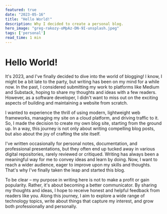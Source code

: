 ```yaml
---
featured: true
date: "2023-05-16"
title: "Hello World!"
description: Why I decided to create a personal blog.
hero_image: "greg-rakozy-oMpAz-DN-9I-unsplash.jpeg"
tags: ['personal']
read_time: 1 min
---
```


# Hello World!

It's 2023, and I've finally decided to dive into the world of blogging! I know, I might be a bit late to the party, but writing has been on my mind for a while now. In the past, I considered submitting my work to platforms like Medium and Substack, hoping to share my thoughts and ideas with a few readers. However, as a software developer, I didn't want to miss out on the exciting aspects of building and maintaining a website from scratch.

I wanted to experience the thrill of using modern, lightweight web frameworks, managing my site on a cloud platform, and driving traffic to it. So, I made the decision to create my own blog site, starting from the ground up. In a way, this journey is not only about writing compelling blog posts, but also about the joy of crafting the site itself.

I've written occasionally for personal notes, documentation, and professional presentations, but they often end up tucked away in various digital repositories, rarely reviewed or critiqued. Writing has always been a meaningful way for me to convey ideas and learn by doing. Now, I want to reach a wider audience, eager to improve upon my skills and thoughts. That's why I've finally taken the leap and started this blog.

To be clear – my purpose in writing here is not to make a profit or gain popularity. Rather, it's about becoming a better communicator. By sharing my thoughts and ideas, I hope to receive honest and helpful feedback from readers like you. Along this journey, I aim to explore a wide range of technology topics, write about things that capture my interest, and grow both professionally and personally.
